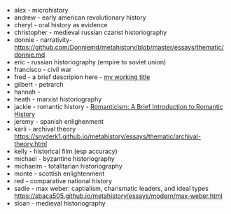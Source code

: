 - alex - microhistory
- andrew - early american revolutionary history
- cheryl - oral history as evidence
- christopher - medieval russian czarist historiography
- donnie - narrativity- https://github.com/Donniemd/metahistory/blob/master/essays/thematic/donnie.md
- eric - russian historiography (empire to soviet union) 
- francisco - civil war 
- fred - a brief descripion here - [my working title](http://unm-historiography.github.io/metahistory)
- gilbert - petrarch
- hannah - 
- heath - marxist historiography
- jackie - romantic history - [Romanticism: A Brief Introduction to Romantic History](https://jackiebetrue.github.io/metahistory/essays/enlightenment/romantic-history.html)
- jeremy - spanish enlighenment
- karli - archival theory https://snyderk1.github.io/metahistory/essays/thematic/archival-theory.html
- kelly - historical film (esp accuracy)
- michael - byzantine historiography
- michaelm - totalitarian historiography
- monte - scottish enlightenment
- red - comparative national history
- sadie - max weber: captialism, charismatic leaders, and ideal types https://sbaca505.github.io/metahistory/essays/modern/max-weber.html 
- sloan - medieval historiography
